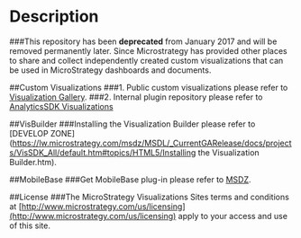 # Description
###This repository has been **deprecated** from January 2017 and will be removed permanently later. Since Microstrategy has provided other places to share and collect independently created custom visualizations that can be used in MicroStrategy dashboards and documents.

##Custom Visualizations
###1. Public custom visualizations please refer to [Visualization Gallery](https://community.microstrategy.com/t5/Visualization-Library/bg-p/vizgallery). 
###2. Internal plugin repository please refer to [AnalyticsSDK Visualizations](https://github.microstrategy.com/AnalyticsSDK/Visualizations)

##VisBuilder
###Installing the Visualization Builder please refer to [DEVELOP ZONE](https://lw.microstrategy.com/msdz/MSDL/_CurrentGARelease/docs/projects/VisSDK_All/default.htm#topics/HTML5/Installing the Visualization Builder.htm).

##MobileBase
###Get MobileBase plug-in please refer to [MSDZ](https://lw.microstrategy.com/msdz/MSDL/_CurrentGARelease/docs/projects/VisSDK_All/default.htm#topics/HTML5/Deploying_a_custom_visualization.htm). 

##License
###The MicroStrategy Visualizations Sites terms and conditions at [http://www.microstrategy.com/us/licensing](http://www.microstrategy.com/us/licensing) apply to your access and use of this site.